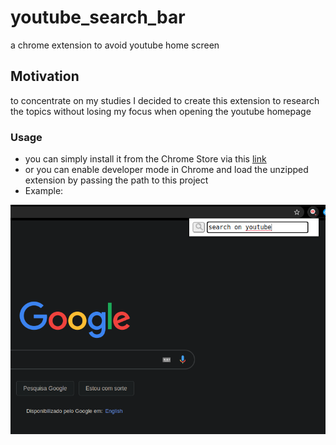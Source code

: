 # youtube_search_bar
a chrome extension to avoid youtube home screen

## Motivation
to concentrate on my studies I decided to create this extension to research the topics without losing my focus when opening the youtube homepage

### Usage
- you can simply install it from the Chrome Store via this [link](https://chrome.google.com/webstore/detail/youtube-search-bar/bcabhalplnnjfbmnhbcdbphgcehcapme)
- or you can enable developer mode in Chrome and load the unzipped extension by passing the path to this project
- Example: 


![](example.png)
